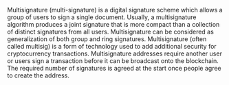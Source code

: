 Multisignature (multi-signature) is a digital signature scheme which allows a group of users to sign a single document. Usually, a multisignature algorithm produces a joint signature that is more compact than a collection of distinct signatures from all users. Multisignature can be considered as generalization of both group and ring signatures. Multisignature (often called multisig) is a form of technology used to add additional security for cryptocurrency transactions. Multisignature addresses require another user or users sign a transaction before it can be broadcast onto the blockchain. The required number of signatures is agreed at the start once people agree to create the address.